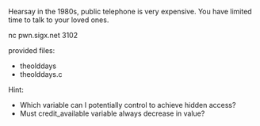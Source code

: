Hearsay in the 1980s, public telephone is very expensive. You have limited time to talk to your loved ones.

nc pwn.sigx.net 3102

provided files: 
- theolddays
- theolddays.c

Hint:
- Which variable can I potentially control to achieve hidden access?
- Must credit_available variable always decrease in value?

